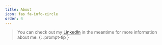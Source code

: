```yaml
---
title: About
icon: fas fa-info-circle
order: 4
---
```


> You can check out my [LinkedIn](https://www.linkedin.com/in/craig-newton-18a31923/) in the meantime for more information about me.
{: .prompt-tip }
